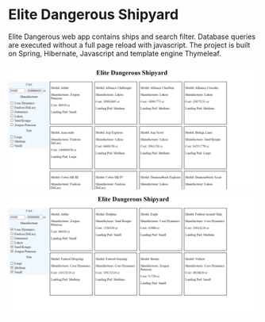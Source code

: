 # Elite Dangerous Shipyard

Elite Dangerous web app contains ships and search filter. 
Database queries are executed without a full page reload with javascript.
The project is built on Spring, Hibernate, Javascript and template engine Thymeleaf.

![Image alt](https://github.com/Demosocket/EliteDangerousShipyard/blob/master/screenshots/StartPage.png)
![Image alt](https://github.com/Demosocket/EliteDangerousShipyard/blob/master/screenshots/SearchQuery.png)
